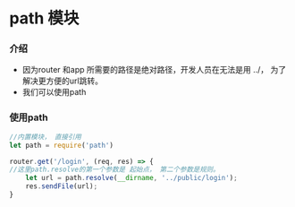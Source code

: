 # path 模块

### 介绍

* 因为router 和app 所需要的路径是绝对路径，开发人员在无法是用 ../， 为了解决更方便的url跳转。
* 我们可以使用path

### 使用path

```jsx
//内置模块， 直接引用
let path = require('path')

router.get('/login', (req, res) => {
//这里path.resolve的第一个参数是 起始点， 第二个参数是规则。
    let url = path.resolve(__dirname, '../public/login');
    res.sendFile(url);
}
```

